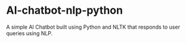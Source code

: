 # AI-chatbot-nlp-python
 A simple AI Chatbot built using Python and NLTK that responds to user queries using NLP.
